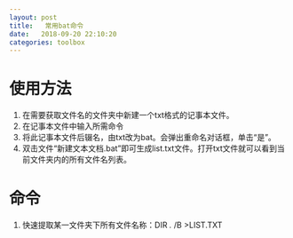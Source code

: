 ```yaml
---
layout: post
title:   常用bat命令
date:   2018-09-20 22:10:20
categories: toolbox
---
```



# 使用方法

1. 在需要获取文件名的文件夹中新建一个txt格式的记事本文件。
2. 在记事本文件中输入所需命令
3. 将此记事本文件后辍名，由txt改为bat。会弹出重命名对话框，单击“是”。
4. 双击文件“新建文本文档.bat”即可生成list.txt文件。打开txt文件就可以看到当前文件夹内的所有文件名列表。


# 命令

1. 快速提取某一文件夹下所有文件名称：DIR *.*  /B >LIST.TXT
